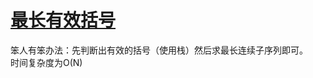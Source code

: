 # [最长有效括号](https://leetcode-cn.com/problems/longest-valid-parentheses/)
笨人有笨办法：先判断出有效的括号（使用栈）然后求最长连续子序列即可。   
时间复杂度为O(N)   
